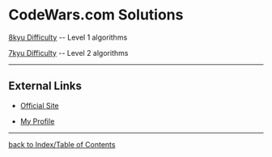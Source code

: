 # CodeWars.com Solutions

[8kyu Difficulty](cw8kyu.md) -- Level 1 algorithms

[7kyu Difficulty](cw7khu.md) -- Level 2 algorithms


---
## External Links

* [Official Site](https://www.codewars.com/)

* [My Profile](https://www.codewars.com/users/gestylinaga)

---
[back to Index/Table of Contents](index.md)
